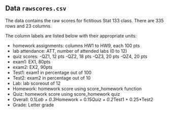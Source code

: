 
## Data `rawscores.csv`

The data contains the raw scores for fictitious Stat 133 class. 
There are 335 rows and 23 columns.

The column labels are listed below with their appropriate units:
- homework assignments: columns HW1 to HW9, each 100 pts
- lab attendance: ATT, number of attended labs (0 to 12)
- quiz scores:
    -QZ1, 12 pts
    -QZ2, 18 pts
    -QZ3, 20 pts
    -QZ4, 20 pts
- exam1: EX1, 80pts
- exam2: EX2, 90pts
- Test1: exam1 in percentage out of 100
- Test2: exam2 in percentage out of 10
- Lab: lab scoreout of 12
- Homework: homework score using score_homework function
- Quiz: homework score using score_homework quiz
- Overall: 0.1*Lab + 0.3*Homework + 0.15*Quiz + 0.2*Test1 + 0.25*Test2
- Grade: Letter grade
